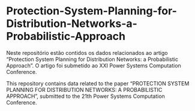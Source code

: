 # Protection-System-Planning-for-Distribution-Networks-a-Probabilistic-Approach

Neste repositório estão contidos os dados relacionados ao artigo “Protection System Planning for Distribution Networks: a Probabilistic Approach”. O artigo foi submetido ao XXI Power Systems Computation Conference.

This repository contains data related to the paper “PROTECTION SYSTEM PLANNING FOR DISTRIBUTION NETWORKS: A PROBABILISTIC APPROACH”, submitted to the 21th Power Systems Computation Conference.
